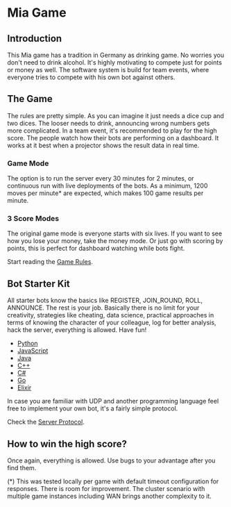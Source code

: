 # Mia Game

## Introduction

This Mia game has a tradition in Germany as drinking game. No worries you don't need to drink alcohol. It's highly motivating to compete just for points or money as well. 
The software system is build for team events, where everyone tries to compete with his own bot against others.

## The Game

The rules are pretty simple. As you can imagine it just needs a dice cup and two dices. The looser needs to drink, announcing wrong numbers gets more complicated. 
In a team event, it's recommended to play for the high score. The people watch how their bots are performing on a dashboard. It works at it best when a projector shows the result data in real time. 

### Game Mode

The option is to run the server every 30 minutes for 2 minutes, or continuous run with live deployments of the bots. As a minimum, 1200 moves per minute* are expected, which makes 100 game results per minute.

### 3 Score Modes

The original game mode is everyone starts with six lives. If you want to see how you lose your money, take the money mode. Or just go with scoring by points, this is perfect for dashboard watching while bots fight.

Start reading the [Game Rules](docs/GameRules.md).

## Bot Starter Kit

All starter bots know the basics like REGISTER, JOIN_ROUND, ROLL, ANNOUNCE. The rest is your job. Basically there is no limit for your creativity, strategies like cheating, data science, practical approaches in terms of knowing the character of your colleague, log for better analysis, hack the server, everything is allowed. Have fun!

- [Python](clients/python-simple-bot/)
- [JavaScript](clients/javascript-simple-bot/)
- [Java](clients/java-simple-bot/)
- [C++](clients/cplusplus-simple-bot/)
- [C#](clients/csharp-simple-bot/)
- [Go](clients/go-simple-bot/)
- [Elixir](clients/elixir-simple-bot/)
 
In case you are familiar with UDP and another programming language feel free to implement your own bot, it's a fairly simple protocol. 

Check the [Server Protocol](docs/ServerProtocol.md).

## How to win the high score?

Once again, everything is allowed. Use bugs to your advantage after you find them.

(*) This was tested locally per game with default timeout configuration for responses. There is room for improvement. The cluster scenario with multiple game instances including WAN brings another complexity to it. 
